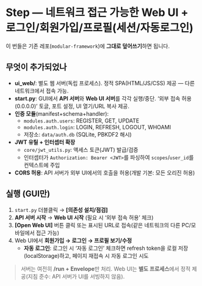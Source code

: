 # Step — 네트워크 접근 가능한 Web UI + 로그인/회원가입/프로필(세션/자동로그인)

이 번들은 기존 레포(`modular-framework`)에 **그대로 덮어쓰기**하면 됩니다.

## 무엇이 추가되었나
- **ui_web/**: 별도 웹 서버(독립 프로세스). 정적 SPA(HTML/JS/CSS) 제공 — 다른 네트워크에서 접속 가능.
- **start.py**: GUI에서 **API 서버**와 **Web UI 서버**를 각각 실행/중단. ‘외부 접속 허용(0.0.0.0)’ 토글, 포트 설정, UI 열기/URL 복사 제공.
- **인증 모듈**(manifest+schema+handler):
  - `modules.auth.users`: REGISTER, GET, UPDATE
  - `modules.auth.login`: LOGIN, REFRESH, LOGOUT, WHOAMI
  - 저장소: `data/auth.db` (SQLite, PBKDF2 해시)
- **JWT 유틸 + 인터셉터 확장**
  - `core/jwt_utils.py`: 액세스 토큰(JWT) 발급/검증
  - 인터셉터가 `Authorization: Bearer <JWT>`를 파싱하여 `scopes`/`user_id`를 컨텍스트에 주입
- **CORS 허용**: API 서버가 외부 UI에서의 호출을 허용(개발 기본: 모든 오리진 허용)

## 실행 (GUI만)
1) `start.py` 더블클릭 → **[의존성 설치/점검]**
2) **API 서버 시작** → **Web UI 시작** (필요 시 ‘외부 접속 허용’ 체크)
3) **[Open Web UI]** 버튼 클릭 또는 표시된 URL로 접속(같은 네트워크의 다른 PC/모바일에서 접근 가능)
4) Web UI에서 **회원가입 → 로그인 → 프로필 보기/수정**
   - **자동 로그인**: 로그인 시 ‘자동 로그인’ 체크하면 refresh token을 로컬 저장(localStorage)하고, 페이지 재접속 시 자동 로그인 시도

> 서버는 여전히 **/run + Envelope**만 처리. Web UI는 **별도 프로세스**에서 정적 제공(지침 준수: API 서버가 UI를 서빙하지 않음).

